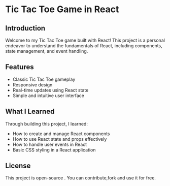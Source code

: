 # Tic Tac Toe Game in React

## Introduction

Welcome to my Tic Tac Toe game built with React! This project is a personal endeavor to understand the fundamentals of React, including components, state management, and event handling.

## Features

- Classic Tic Tac Toe gameplay
- Responsive design
- Real-time updates using React state
- Simple and intuitive user interface

## What I Learned

Through building this project, I learned:

- How to create and manage React components
- How to use React state and props effectively
- How to handle user events in React
- Basic CSS styling in a React application

## License

This project is open-source . You can contribute,fork and use it for free.
